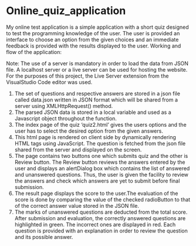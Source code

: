 # Online_quiz_application

My online test application is a simple application with a short quiz designed to test the programming knowledge of the user. The user is provided an interface to choose an option from the given choices and an immediate feedback is provided with the results displayed to the user.
Working and flow of the application: 

Note: The use of a server is mandatory in order to load the data from JSON file. A localhost server or a live server can be used for hosting the website. For the purposes of this project, the Live Server extension from the VisualStudio Code editor was used.
1.	The set of questions and respective answers are stored in a json file called data.json written in JSON format which will be shared from a server using XMLHttpRequest() method.
2.	The parsed JSON data is stored in a local variable and used as a Javascript object throughout the function.
3.	 The index page of the quiz ‘quiz2.html’ gives the users options and the user has to select the desired option from the given answers. 
4.	 This html page is rendered on client side by dynamically rendering HTML tags using JavaScript.  The question is fetched from the json file shared from the server and displayed on the screen.
5.	The page contains two buttons one which submits quiz and the other is Review button. The Review button reviews the answers entered by the user and displays an alertDialog box which contains the list of answered and unanswered questions. Thus, the user is given the facility to review the answers and check which answers are yet to submit before final submission.
6.	The result page displays the score to the user.The evaluation of the score is done by comparing the value of the checked radioButton to that of the correct answer value stored in the JSON file.
7.	 The marks of unanswered questions are deducted from the total score. After submission and evaluation, the correctly answered questions are highlighted in green. The incorrect ones are displayed in red. Each question is provided with an explanation in order to review the question and its possible answer.

